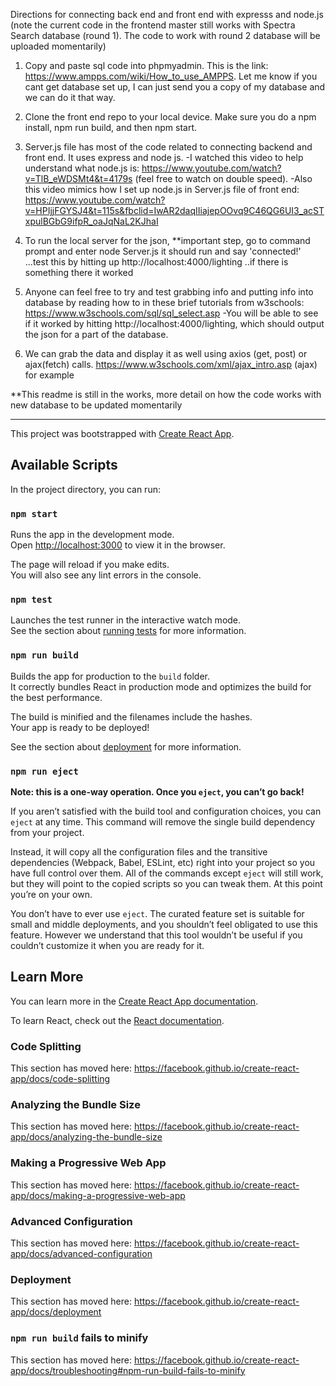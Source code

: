 Directions for connecting back end and front end with expresss and node.js (note the current code in the frontend master still works with Spectra Search database (round 1). The code to work with round 2 database will be uploaded momentarily)

1. Copy and paste sql code into phpmyadmin. This is the link: https://www.ampps.com/wiki/How_to_use_AMPPS. Let me know if you cant get database set up, I can just send you a copy of my database and we can do it that way. 

2. Clone the front end repo to your local device. Make sure you do a npm install, npm run build, and then npm start. 

3. Server.js file has most of the code related to connecting backend and front end. It uses express and node js.
-I watched this video to help understand what node.js is: https://www.youtube.com/watch?v=TlB_eWDSMt4&t=4179s (feel free to watch on double speed).
-Also this video mimics how I set up node.js in Server.js file of front end: https://www.youtube.com/watch?v=HPIjjFGYSJ4&t=115s&fbclid=IwAR2daqIIiajepOOvq9C46QG6UI3_acSTxpulBGbG9ifpR_oaJqNaL2KJhaI

3. To run the local server for the json, **important step, go to command prompt and enter    node Server.js   it should run and say 'connected!' ...test this by hitting up http://localhost:4000/lighting  ..if there is something there it worked

4. Anyone can feel free to try and test grabbing info and putting info into database by reading how to in these brief tutorials from w3schools: https://www.w3schools.com/sql/sql_select.asp
-You will be able to see if it worked by hitting http://localhost:4000/lighting, which should output the json for a part of the database.

5. We can grab the data and display it as well using axios (get, post) or ajax(fetch) calls. 
https://www.w3schools.com/xml/ajax_intro.asp (ajax) for example

**This readme is still in the works, more detail on how the code works with new database to be updated momentarily





















---------------------------------------------------------------------------------------------------------------------------------
This project was bootstrapped with [Create React App](https://github.com/facebook/create-react-app).

## Available Scripts

In the project directory, you can run:

### `npm start`

Runs the app in the development mode.<br>
Open [http://localhost:3000](http://localhost:3000) to view it in the browser.

The page will reload if you make edits.<br>
You will also see any lint errors in the console.

### `npm test`

Launches the test runner in the interactive watch mode.<br>
See the section about [running tests](https://facebook.github.io/create-react-app/docs/running-tests) for more information.

### `npm run build`

Builds the app for production to the `build` folder.<br>
It correctly bundles React in production mode and optimizes the build for the best performance.

The build is minified and the filenames include the hashes.<br>
Your app is ready to be deployed!

See the section about [deployment](https://facebook.github.io/create-react-app/docs/deployment) for more information.

### `npm run eject`

**Note: this is a one-way operation. Once you `eject`, you can’t go back!**

If you aren’t satisfied with the build tool and configuration choices, you can `eject` at any time. This command will remove the single build dependency from your project.

Instead, it will copy all the configuration files and the transitive dependencies (Webpack, Babel, ESLint, etc) right into your project so you have full control over them. All of the commands except `eject` will still work, but they will point to the copied scripts so you can tweak them. At this point you’re on your own.

You don’t have to ever use `eject`. The curated feature set is suitable for small and middle deployments, and you shouldn’t feel obligated to use this feature. However we understand that this tool wouldn’t be useful if you couldn’t customize it when you are ready for it.

## Learn More

You can learn more in the [Create React App documentation](https://facebook.github.io/create-react-app/docs/getting-started).

To learn React, check out the [React documentation](https://reactjs.org/).

### Code Splitting

This section has moved here: https://facebook.github.io/create-react-app/docs/code-splitting

### Analyzing the Bundle Size

This section has moved here: https://facebook.github.io/create-react-app/docs/analyzing-the-bundle-size

### Making a Progressive Web App

This section has moved here: https://facebook.github.io/create-react-app/docs/making-a-progressive-web-app

### Advanced Configuration

This section has moved here: https://facebook.github.io/create-react-app/docs/advanced-configuration

### Deployment

This section has moved here: https://facebook.github.io/create-react-app/docs/deployment

### `npm run build` fails to minify

This section has moved here: https://facebook.github.io/create-react-app/docs/troubleshooting#npm-run-build-fails-to-minify
